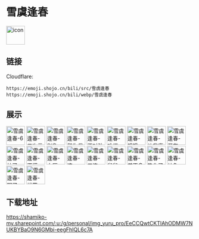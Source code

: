 # 雪虞逢春
<img src="https://emoji.shojo.cn/bili/src/雪虞逢春/icon.png" width="50" height="50" alt="icon">

## 链接
Cloudflare:
```
https://emoji.shojo.cn/bili/src/雪虞逢春
https://emoji.shojo.cn/bili/webp/雪虞逢春
```
## 展示
<img src="https://emoji.shojo.cn/bili/src/雪虞逢春/雪虞逢春-6.png" width="50" height="50" alt="雪虞逢春-6">
<img src="https://emoji.shojo.cn/bili/src/雪虞逢春/雪虞逢春-二次元.png" width="50" height="50" alt="雪虞逢春-二次元">
<img src="https://emoji.shojo.cn/bili/src/雪虞逢春/雪虞逢春-别急.png" width="50" height="50" alt="雪虞逢春-别急">
<img src="https://emoji.shojo.cn/bili/src/雪虞逢春/雪虞逢春-帮你保管.png" width="50" height="50" alt="雪虞逢春-帮你保管">
<img src="https://emoji.shojo.cn/bili/src/雪虞逢春/雪虞逢春-不对劲.png" width="50" height="50" alt="雪虞逢春-不对劲">
<img src="https://emoji.shojo.cn/bili/src/雪虞逢春/雪虞逢春-难绷.png" width="50" height="50" alt="雪虞逢春-难绷">
<img src="https://emoji.shojo.cn/bili/src/雪虞逢春/雪虞逢春-饿饿.png" width="50" height="50" alt="雪虞逢春-饿饿">
<img src="https://emoji.shojo.cn/bili/src/雪虞逢春/雪虞逢春-让我康康.png" width="50" height="50" alt="雪虞逢春-让我康康">
<img src="https://emoji.shojo.cn/bili/src/雪虞逢春/雪虞逢春-开车.png" width="50" height="50" alt="雪虞逢春-开车">
<img src="https://emoji.shojo.cn/bili/src/雪虞逢春/雪虞逢春-拉了.png" width="50" height="50" alt="雪虞逢春-拉了">
<img src="https://emoji.shojo.cn/bili/src/雪虞逢春/雪虞逢春-不懂.png" width="50" height="50" alt="雪虞逢春-不懂">
<img src="https://emoji.shojo.cn/bili/src/雪虞逢春/雪虞逢春-血压.png" width="50" height="50" alt="雪虞逢春-血压">
<img src="https://emoji.shojo.cn/bili/src/雪虞逢春/雪虞逢春-这.png" width="50" height="50" alt="雪虞逢春-这">
<img src="https://emoji.shojo.cn/bili/src/雪虞逢春/雪虞逢春-三连.png" width="50" height="50" alt="雪虞逢春-三连">
<img src="https://emoji.shojo.cn/bili/src/雪虞逢春/雪虞逢春-鼠鼠.png" width="50" height="50" alt="雪虞逢春-鼠鼠">
<img src="https://emoji.shojo.cn/bili/src/雪虞逢春/雪虞逢春-差不多得了.png" width="50" height="50" alt="雪虞逢春-差不多得了">
<img src="https://emoji.shojo.cn/bili/src/雪虞逢春/雪虞逢春-热化了.png" width="50" height="50" alt="雪虞逢春-热化了">
<img src="https://emoji.shojo.cn/bili/src/雪虞逢春/雪虞逢春-抽象.png" width="50" height="50" alt="雪虞逢春-抽象">
<img src="https://emoji.shojo.cn/bili/src/雪虞逢春/雪虞逢春-眠了.png" width="50" height="50" alt="雪虞逢春-眠了">
<img src="https://emoji.shojo.cn/bili/src/雪虞逢春/雪虞逢春-拔草.png" width="50" height="50" alt="雪虞逢春-拔草">

## 下载地址

https://shamiko-my.sharepoint.com/:u:/g/personal/img_yuru_pro/EeCCQwtCKTlAhODMW7NUKBYBaO9N6GMbi-eegFhIQL6c7A